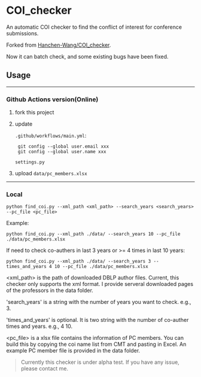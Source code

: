 # COI_checker


An automatic COI checker to find the conflict of interest for conference submissions.

Forked from [Hanchen-Wang/COI_checker](https://github.com/Hanchen-Wang/COI_checker).

Now it can batch check, and some existing bugs have been fixed.

## Usage
---
### Github Actions version(Online)
1. fork this project
2. update 
   
   `.github/workflows/main.yml`:
   ```
    git config --global user.email xxx
    git config --global user.name xxx
   ```
   
   `settings.py`

3. upload `data/pc_members.xlsx`

---
### Local

```
python find_coi.py --xml_path <xml_path> --search_years <search_years> --pc_file <pc_file>
```
Example:
```
python find_coi.py --xml_path ./data/ --search_years 10 --pc_file ./data/pc_members.xlsx
```

If need to check co-authers in last 3 years or >= 4 times in last 10 years:
```
python find_coi.py --xml_path ./data/ --search_years 3 --times_and_years 4 10 --pc_file ./data/pc_members.xlsx
```

<xml_path> is the path of downloaded DBLP author files. Current, this checker only supports the xml format. I provide serveral downloaded pages of the professors in the data folder.

'search_years' is a string with the number of years you want to check. e.g., 3.

'times_and_years' is optional. It is two string with the number of co-auther times and years. e.g., 4 10.
 
<pc_file> is a xlsx file contains the information of PC members. You can build this by copying the coi name list from CMT and pasting in Excel. An example PC member file is provided in the data folder.

> Currently this checker is under alpha test. If you have any issue, please contact me.
